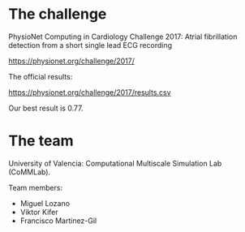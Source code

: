 # The challenge

PhysioNet Computing in Cardiology Challenge 2017: Atrial fibrillation detection from a short single lead ECG recording

https://physionet.org/challenge/2017/

The official results:

https://physionet.org/challenge/2017/results.csv

Our best result is 0.77.

# The team

University of Valencia: Computational Multiscale Simulation Lab (CoMMLab).

Team members:

- Miguel Lozano
- Viktor Kifer
- Francisco Martinez-Gil